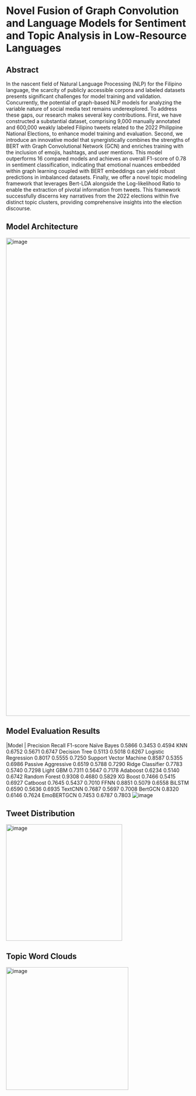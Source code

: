 # Novel Fusion of Graph Convolution and Language Models for Sentiment and Topic Analysis in Low-Resource Languages


## Abstract

In the nascent field of Natural Language Processing (NLP) for the Filipino language, the scarcity of publicly accessible corpora and labeled datasets presents significant challenges for model training and validation. Concurrently, the potential of graph-based NLP models for analyzing the variable nature of social media text remains underexplored. To address these gaps, our research makes several key contributions. First, we have constructed a substantial dataset, comprising 9,000 manually annotated and 600,000 weakly labeled Filipino tweets related to the 2022 Philippine National Elections, to enhance model training and evaluation. Second, we introduce an innovative model that synergistically combines the strengths of BERT with Graph Convolutional Network (GCN) and enriches training with the inclusion of emojis, hashtags, and user mentions. This model outperforms 16 compared models and achieves an overall F1-score of 0.78 in sentiment classification, indicating that emotional nuances embedded within graph learning coupled with BERT embeddings can yield robust predictions in imbalanced datasets. Finally, we offer a novel topic modeling framework that leverages Bert-LDA alongside the Log-likelihood Ratio to enable the extraction of pivotal information from tweets. This framework successfully discerns key narratives from the 2022 elections within five distinct topic clusters, providing comprehensive insights into the election discourse.


## Model Architecture

<img width="1305" alt="image" src="https://github.com/nlptmu/EmoBERTGCN/assets/95019423/78140249-94b4-49fa-9ab1-2de3d1356e13">


## Model Evaluation Results

|Model	| Precision	Recall	F1-score
Naïve Bayes	0.5866	0.3453	0.4594
KNN	0.6752	0.5671	0.6747
Decision Tree	0.5113	0.5018	0.6267
Logistic Regression	0.8017	0.5555	0.7250
Support Vector Machine	0.8587	0.5355	0.6986
Passive Aggressive	0.6519	0.5788	0.7290
Ridge Classifier	0.7783	0.5740	0.7298
Light GBM	0.7311	0.5647	0.7178
Adaboost	0.6234	0.5140	0.6742
Random Forest	0.9308	0.4680	0.5829
XG Boost	0.7466	0.5415	0.6927
Catboost	0.7645	0.5437	0.7010
FFNN	0.8851	0.5079	0.6558
BiLSTM	0.6590	0.5636	0.6935
TextCNN	0.7687	0.5697	0.7008
BertGCN 	0.8320	0.6146	0.7624
EmoBERTGCN	0.7453	0.6787	0.7803
![image](https://github.com/nlptmu/EmoBERTGCN/assets/95019423/4ee7c1d4-41c6-446b-9b6b-a4262f8fd7bc)

## Tweet Distribution

<img width="318" alt="image" src="https://github.com/nlptmu/EmoBERTGCN/assets/95019423/c74e67f7-6fc5-4512-8208-ea8bdb74913e">


## Topic Word Clouds

<img width="335" alt="image" src="https://github.com/nlptmu/EmoBERTGCN/assets/95019423/df6fe836-a602-46c9-9ea3-3a09dafc53f2">



